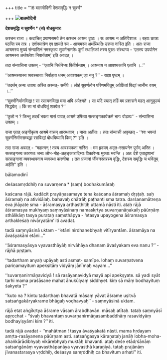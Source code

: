 +++
title = "16 बालमोदिनी देशसमृद्धिः न सुवर्ण"

+++
**![](magazine_images/img-1669828045Balamodini3.jpg)बालमोदिनी**

**देशसमृद्धिः न सुवर्णेन \* (सं) बोधकुमारः**

कश्चन राजा । कदाचित् प्रयाणसमये तेन  कश्चन आश्रमः दृष्टः । सः आश्रमः न अतिविशालः । बहवः छात्राः पठन्ति स्म तत्र । दर्शनमात्रेण एव ज्ञायते स्म - आश्रमस्य अर्थस्थितिः उत्तमा नास्ति इति । अतः राजा आश्रमस्य मुख्यं संन्यासिनं नमस्कृत्य सुवर्णनाणकैः पूर्णां स्थालिकां तस्य पुरतः संस्थाप्य - ‘एतस्य उपयोगेन आश्रमस्य अर्थक्लेशः निवार्यताम्’ इति अवदत् ।

तदा संन्यासिना उक्तम् - ‘‘एतानि निर्धनेभ्यः वितीर्यन्ताम् । आश्रमाय न आवश्यकानि एतानि ।..’’

‘‘आश्रमस्यास्य व्यवस्थायाः निर्वाहाय धनम् आवश्यकम् एव ननु ?’’ - राज्ञा पृष्टम् ।

‘‘तदर्थम् अन्यः उपायः अस्ति अस्मत्- समीपे । लोहं सुवर्णत्वेन परिणमयितुम् अपेक्षितां विद्यां जानीमः वयम् ।..’’

‘‘सुवर्णनिर्माणविद्या ! सा रसायनविद्या मया अपि अपेक्ष्यते । सा यदि स्यात् तर्हि मम प्रशासने महत् आनुकूल्यं सिद्ध्येत् । किं सा मां बोधयितुं शक्येत ?’’

‘‘कुतो न ? किन्तु तदर्थं भवता मासं यावत् आश्रमे उषित्वा सत्सङ्गकार्यक्रमे भागः वोढव्यः’’ - संन्यासिना उक्तम् ।

राजा एतत् अङ्गीकृत्य आश्रमे वासम् आरब्धवान् । मासः अतीतः । ततः संन्यासी अपृच्छत् - ‘‘श्वः भवन्तं सुवर्णनिर्माणसम्बद्धां रसविद्यां बोधयिष्यामि किम् ?’’ इति ।

तदा राजा अवदत् - ‘‘महात्मन् ! तस्य आवश्यकता नास्ति । मम हृदयम् अमृत-रसायनेन पूर्णम् अस्ति । सत्सङ्गस्य कारणतः जनाः लोभ-मोह-अहङ्कारादिभ्यः विकारेभ्यः मुक्ताः भवन्ति । अतः देशे एतादृशानां सत्सङ्गानां व्यवस्थापनाय व्यवस्था करणीया । ततः प्रजानां जीवनस्तरस्य वृद्धिः, देशस्य समृद्धिः च भवितुम् अर्हति’’ इति ।

bālamodinī

deśasamṛddhiḥ na suvarṇena \* (saṃ) bodhakumāraḥ



kaścana rājā. kadācit prayāṇasamaye tena kaścana āśramaḥ dṛṣṭaḥ. saḥ āśramaḥ na ativiśālaḥ. bahavaḥ chātrāḥ paṭhanti sma tatra. darśanamātreṇa eva jñāyate sma - āśramasya arthasthitiḥ uttamā nāsti iti. ataḥ rājā āśramasya mukhyaṃ saṃnyāsinaṃ namaskṛtya suvarṇanāṇakaiḥ pāūrṇāṃ sthālikāṃ tasya purataḥ saṃsthāpya - ‘etasya upayogena āśramasya arthakleśaḥ nivāryatām’ iti avadat.

tadā saṃnyāsinā uktam - ‘‘etāni nirdhanebhyaḥ vitīryantām. āśramāya na āvaśyakāni etāni...’’

‘‘āśramasyāsya vyavasthāyāḥ nirvāhāya dhanam āvaśyakam eva nanu ?’’ - rājñā pṛṣṭam.

‘‘tadartham anyaḥ upāyaḥ asti asmat- samīpe. lohaṃ suvarṇatvena pariṇamayitum apekṣitāṃ vidyāṃ jānīmaḥ vayam...’’

‘‘suvarṇanirmāṇavidyā ! sā rasāyanavidyā mayā api apekṣyate. sā yadi syāt tarhi mama praśāsane mahat ānukūlyaṃ siddhyet. kiṃ sā māṃ bodhayituṃ śakyeta ?’’

‘‘kuto na ? kintu tadarthaṃ bhavatā māsaṃ yāvat āśrame uṣitvā satsaṅgakāryakrame bhāgaḥ voḍhavyaḥ’’ - saṃnyāsinā uktam.

rājā etat aṅgīkṛtya āśrame vāsam ārabdhavān. māsaḥ atītaḥ. tataḥ saṃnyāsī apṛcchat - ‘‘śvaḥ bhavantaṃ suvarṇanirmāṇasambaddhāṃ rasavidyāṃ bodhayiṣyāmi kim ?’’ iti.

tadā rājā avadat - ‘‘mahātman ! tasya āvaśyakatā nāsti. mama hṛdayam amṛta-rasāyanena pāūrṇam asti. satsaṅgasya kāraṇataḥ janāḥ lobha-moha-ahaṅkārādibhyaḥ vikārebhyaḥ muktāḥ bhavanti. ataḥ deśe etādṛśānāṃ satsaṅgānāṃ vyavasthāpanāya vyavasthā karaṇīyā. tataḥ prajānāṃ jīvanastarasya vṛddhiḥ, deśasya samṛddhiḥ ca bhavitum arhati’’ iti.
